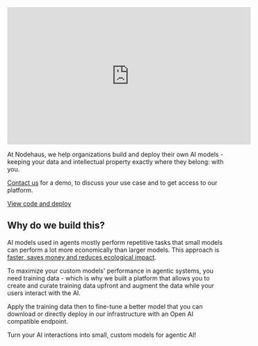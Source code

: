 ---
---

<div style="text-align:center">
<iframe title="Nodehaus AI Platform Walkthrough" width="560" height="315" src="https://clip.place/videos/embed/gGTGkzkXmdpo5SRJLZJsVW" style="border: 0px;" allow="fullscreen" sandbox="allow-same-origin allow-scripts allow-popups allow-forms"></iframe>
</div>

At Nodehaus, we help organizations build and deploy their own AI models -
keeping your data and intellectual property exactly where they belong: with you.

[Contact us](https://www.nodehaus.io/#contact) for a demo, to discuss your use
case and to get access to our platform.

[View code and deploy](https://github.com/Nodehaus/ai-platform)

## Why do we build this?

AI models used in agents mostly perform repetitive tasks that small models can
perform a lot more economically than larger models. This approach is
[faster, saves money and reduces ecological impact](https://research.nvidia.com/labs/lpr/slm-agents/).

To maximize your custom models' performance in agentic systems, you need
training data - which is why we built a platform that allows you to create and
curate training data upfront and augment the data while your users interact with
the AI.

Apply the training data then to fine-tune a better model that you can download
or directly deploy in our infrastructure with an Open AI compatible endpoint.

Turn your AI interactions into small, custom models for agentic AI!
